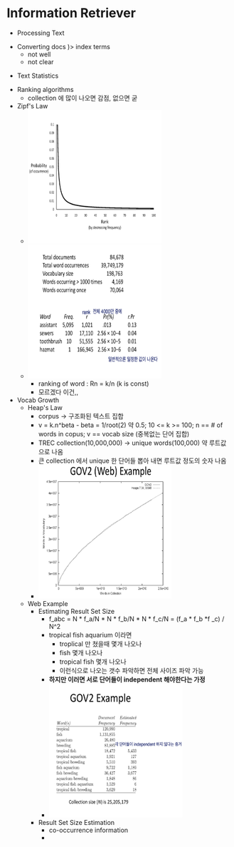 # Information Retriever
* Processing Text
- Converting docs )> index terms
    - not well
    - not clear
* Text Statistics
- Ranking algorithms
    - collection 에 많이 나오면 감점, 없으면 굳
- Zipf's Law
    - <img width="300" height="300" src="./ir_img/ir_zipf_law.png"></img>
    - <img width="300" height="300" src="./ir_img/ir_zipf_sample.png"></img>
        - ranking of word : Rn = k/n (k is const)
        - 모르겠다 이건,,
- Vocab Growth
    - Heap's Law
        - corpus -> 구조화된 텍스트 집합
        - v = k.n^beta - beta = 1/root(2) 약 0.5; 10 <= k >= 100; n == # of words in copus; v == vocab size (중복없는 단어 집합)
        - TREC collection(10,000,000) -> unique words(100,000) 약 루트값으로 나옴
        - 큰 collection 에서 unique 한 단어들 뽑아 내면 루트값 정도의 숫자 나옴
        - <img width="300" height="300" src="./ir_img/ir_heap_law_example.png"></img>
    - Web Example
        - Estimating Result Set Size
            - f_abc = N * f_a/N * N * f_b/N * N * f_c/N = (f_a * f_b *f _c) / N^2
            - tropical fish aquarium 이라면
                - troplical 만 쳤을때 몇개 나오나
                - fish 몇개 나오나
                - tropical fish 몇개 나오나 
                - 이런식으로 나오는 갯수 파악하면 전체 사이즈 파악 가능
            - **하지만 이러면 서로 단어들이 independent 해야한다는 가정**
            - <img width="300" height="300" src="./ir_img/ir_estimating_ex1.png"></img>
        - Result Set Size Estimation
            - co-occurrence information 
            - 

